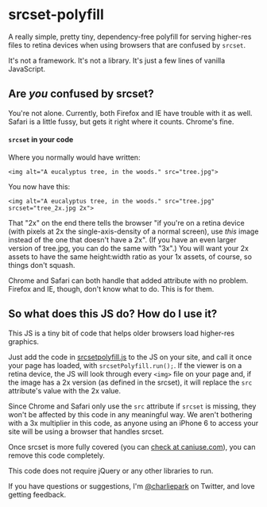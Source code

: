 # srcset-polyfill

A really simple, pretty tiny, dependency-free polyfill for serving higher-res files to retina devices when using browsers that are confused by `srcset`.

It's not a framework. It's not a library. It's just a few lines of vanilla JavaScript.

## Are _you_ confused by srcset?

You're not alone. Currently, both Firefox and IE have trouble with it as well. Safari is a little fussy, but gets it right where it counts. Chrome's fine.

#### `srcset` in your code

Where you normally would have written:

```
<img alt="A eucalyptus tree, in the woods." src="tree.jpg">
```

You now have this:

```
<img alt="A eucalyptus tree, in the woods." src="tree.jpg" srcset="tree_2x.jpg 2x">
```

That "2x" on the end there tells the browser "if you're on a retina device (with pixels at 2x the single-axis-density of a normal screen), use _this_ image instead of the one that doesn't have a 2x". (If you have an even larger version of tree.jpg, you can do the same with "3x".) You will want your 2x assets to have the same height:width ratio as your 1x assets, of course, so things don't squash.

Chrome and Safari can both handle that added attribute with no problem. Firefox and IE, though, don't know what to do. This is for them.

## So what does this JS do? How do I use it?

This JS is a tiny bit of code that helps older browsers load higher-res graphics.

Just add the code in [srcsetpolyfill.js](https://github.com/charliepark/srcset-polyfill/blob/master/srcsetpolyfill.js) to the JS on your site, and call it once your page has loaded, with `srcsetPolyfill.run();`. If the viewer is on a retina device, the JS will look through every `<img>` file on your page and, if the image has a 2x version (as defined in the srcset), it will replace the `src` attribute's value with the 2x value.

Since Chrome and Safari only use the `src` attribute if `srcset` is missing, they won't be affected by this code in any meaningful way. We aren't bothering with a 3x multiplier in this code, as anyone using an iPhone 6 to access your site will be using a browser that handles srcset.

Once srcset is more fully covered (you can [check at caniuse.com](http://caniuse.com/#feat=srcset)), you can remove this code completely.

This code does not require jQuery or any other libraries to run.

If you have questions or suggestions, I'm [@charliepark](https://twitter.com/charliepark) on Twitter, and love getting feedback.
